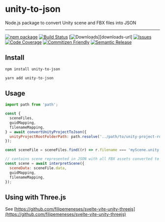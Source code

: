 # unity-to-json

Node.js package to convert Unity scene and FBX files into JSON

---

[![npm package][npm-img]][npm-url]
[![Build Status][build-img]][build-url]
[![Downloads][downloads-img]][downloads-url]
[![Issues][issues-img]][issues-url]
[![Code Coverage][codecov-img]][codecov-url]
[![Commitizen Friendly][commitizen-img]][commitizen-url]
[![Semantic Release][semantic-release-img]][semantic-release-url]


## Install

```bash
npm install unity-to-json
```

```bash
yarn add unity-to-json
```

## Usage

```js
import path from 'path';

const {
  sceneFiles,
  guidMapping,
  filenameMapping,
} = await convertUnityProjectToJson({
  unityProjectRootFolderPath: path.resolve('../path/to/unity-project-root'),
});

const sceneFile = sceneFiles.find((r) => r.filename === 'myScene.unity');

// contains scene represented in JSON with all FBX assets converted to GLTF base64
const scene = await interpretScene({
  sceneData: sceneFile.data,
  guidMapping,
  filenameMapping,
});
```

## Using with Three.js

See [https://github.com/filipemeneses/svelte-vite-unity-threejs](https://github.com/filipemeneses/svelte-vite-unity-threejs)


[build-img]:https://github.com/filipemeneses/unity-to-json/actions/workflows/release.yml/badge.svg
[build-url]:https://github.com/filipemeneses/unity-to-json/actions/workflows/release.yml
[downloads-img]:https://img.shields.io/npm/dt/unity-to-json
[npm-img]:https://img.shields.io/npm/v/unity-to-json
[npm-url]:https://www.npmjs.com/package/unity-to-json
[issues-img]:https://img.shields.io/github/issues/filipemeneses/unity-to-json
[issues-url]:https://github.com/filipemeneses/unity-to-json/issues
[codecov-img]:https://codecov.io/gh/filipemeneses/unity-to-json/branch/main/graph/badge.svg
[codecov-url]:https://codecov.io/gh/filipemeneses/unity-to-json
[semantic-release-img]:https://img.shields.io/badge/%20%20%F0%9F%93%A6%F0%9F%9A%80-semantic--release-e10079.svg
[semantic-release-url]:https://github.com/semantic-release/semantic-release
[commitizen-img]:https://img.shields.io/badge/commitizen-friendly-brightgreen.svg
[commitizen-url]:http://commitizen.github.io/cz-cli/
